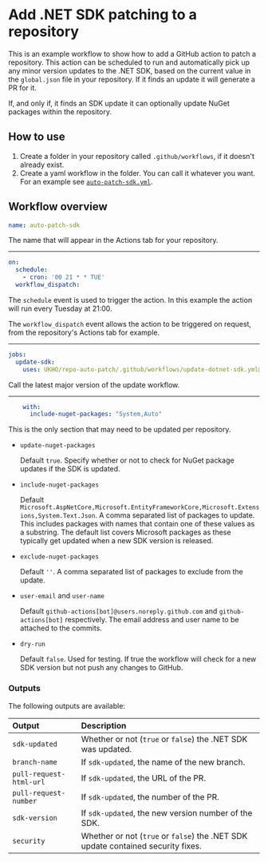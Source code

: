 # Add .NET SDK patching to a repository
This is an example workflow to show how to add a GitHub action to patch a repository. This action can be scheduled to run and automatically pick up any minor version updates to the .NET SDK, based on the current value in the `global.json` file in your repository. If it finds an update it will generate a PR for it.

If, and only if, it finds an SDK update it can optionally update NuGet packages within the repository.

## How to use
1. Create a folder in your repository called `.github/workflows`, if it doesn't already exist.
2. Create a yaml workflow in the folder. You can call it whatever you want. For an example see [`auto-patch-sdk.yml`](auto-patch-sdk.yml).

## Workflow overview
```yaml
name: auto-patch-sdk
```
The name that will appear in the Actions tab for your repository.

---

```yaml
on:
  schedule:
    - cron: '00 21 * * TUE'
  workflow_dispatch:
```
The `schedule` event is used to trigger the action. In this example the action will run every Tuesday at 21:00.

The `workflow_dispatch` event allows the action to be triggered on request, from the repository's Actions tab for example.

---

```yaml
jobs:
  update-sdk:
    uses: UKHO/repo-auto-patch/.github/workflows/update-dotnet-sdk.yml@v2
```
Call the latest major version of the update workflow.

---

```yaml
    with:
      include-nuget-packages: "System,Auto"
```
This is the only section that may need to be updated per repository.

- `update-nuget-packages`

  Default `true`. Specify whether or not to check for NuGet package updates if the SDK is updated.

- `include-nuget-packages`

  Default `Microsoft.AspNetCore,Microsoft.EntityFrameworkCore,Microsoft.Extensions,System.Text.Json`. A comma separated list of packages to update. This includes packages with names that contain one of these values as a substring. The default list covers Microsoft packages as these typically get updated when a new SDK version is released.

- `exclude-nuget-packages`

  Default `''`. A comma separated list of packages to exclude from the update.

- `user-email` and `user-name`

  Default `github-actions[bot]@users.noreply.github.com` and `github-actions[bot]` respectively. The email address and user name to be attached to the commits.

- `dry-run`

  Default `false`. Used for testing. If true the workflow will check for a new SDK version but not push any changes to GitHub.

### Outputs
The following outputs are available:

|Output                 |Description                                                                     |
|:----------------------|:-------------------------------------------------------------------------------|
|`sdk-updated`          |Whether or not (`true` or `false`) the .NET SDK was updated.                    |
|`branch-name`          |If `sdk-updated`, the name of the new branch.                                   |
|`pull-request-html-url`|If `sdk-updated`, the URL of the PR.                                            |
|`pull-request-number`  |If `sdk-updated`, the number of the PR.                                         |
|`sdk-version`          |If `sdk-updated`, the new version number of the SDK.                            |
|`security`             |Whether or not (`true` or `false`) the .NET SDK update contained security fixes.|
